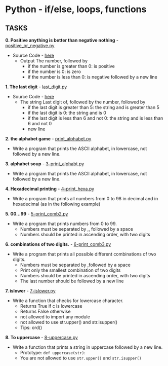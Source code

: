 # Python - if/else, loops, functions

## TASKS

**0. Positive anything is better than negative nothing** - [positive_or_negative.py](https://github.com/washucode/alx-higher_level_programming/blob/main/0x01-python-if_else_loops_functions/0-positive_or_negative.py)
  - Source Code - [here](https://github.com/alx-tools/0x01.py/blob/master/0-positive_or_negative_py)
    - Output The number, followed by
      - if the number is greater than 0: is positive
      - if the number is 0: is zero
      - if the number is less than 0: is negative followed by a new line


**1. The last digit** - [last_digit.py](https://github.com/washucode/alx-higher_level_programming/blob/main/0x01-python-if_else_loops_functions/1-last_digit.py)
  - Source Code - [here](https://github.com/alx-tools/0x01.py/blob/master/1-last_digit_py)
    - The string Last digit of, followed by the number, followed by
      - if the last digit is greater than 5: the string and is greater than 5
      - if the last digit is 0: the string and is 0
      - if the last digit is less than 6 and not 0: the string and is less than 6 and not 0
      - new line

**2. the alphabet game** - [print_alphabet.py](https://github.com/washucode/alx-higher_level_programming/blob/main/0x01-python-if_else_loops_functions/2-print_alphabet.py)
  - Write a program that prints the ASCII alphabet, in lowercase, not followed by a new line.

**3. alphabet soup** - [3-print_alphabt.py](https://github.com/washucode/alx-higher_level_programming/blob/main/0x01-python-if_else_loops_functions/3-print_alphabt.py)
  - Write a program that prints the ASCII alphabet, in lowercase, not followed by a new line.

**4. Hexadecimal printing** - [4-print_hexa.py](https://github.com/washucode/alx-higher_level_programming/blob/main/0x01-python-if_else_loops_functions/4-print_hexa.py)
  - Write a program that prints all numbers from 0 to 98 in decimal and in hexadecimal (as in the following example)

**5. 00...99** - [5-print_comb2.py](https://github.com/washucode/alx-higher_level_programming/blob/main/0x01-python-if_else_loops_functions/5-print_comb2.py)
  - Write a program that prints numbers from 0 to 99.
    - Numbers must be separated by ,, followed by a space
    - Numbers should be printed in ascending order, with two digits

**6. combinations of two digits.** - [6-print_comb3.py](https://github.com/washucode/alx-higher_level_programming/blob/main/0x01-python-if_else_loops_functions/6-print_comb3.py)
  - Write a program that prints all possible different combinations of two digits.
    - Numbers must be separated by ,followed by a space
    - Print only the smallest combination of two digits
    - Numbers should be printed in ascending order, with two digits
    - The last number should be followed by a new line

**7. islower** - [7-islower.py](https://github.com/washucode/alx-higher_level_programming/blob/main/0x01-python-if_else_loops_functions/7-islower.py)
  - Write a function that checks for lowercase character.
    - Returns True if c is lowercase
    - Returns False otherwise
    - not allowed to import any module
    - not allowed to use str.upper() and str.isupper()
    - Tips: ord()

**8. To uppercase** - [8-uppercase.py](https://github.com/washucode/alx-higher_level_programming/blob/main/0x01-python-if_else_loops_functions/8-uppercase.py)
  - Write a function that prints a string in uppercase followed by a new line.
    - Prototype: ```def uppercase(str)```:
    - You are not allowed to use ```str.upper()``` and ```str.isupper()```












